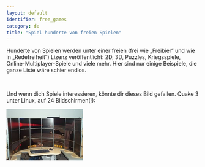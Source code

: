 ```yaml
---
layout: default
identifier: free_games
category: de
title: "Spiel hunderte von freien Spielen"
---
```


Hunderte von Spielen werden unter einer freien (frei wie „Freibier“ und wie in „Redefreiheit“) Lizenz veröffentlicht: 2D, 3D, Puzzles, Kriegsspiele, Online-Multiplayer-Spiele und viele mehr. Hier sind nur einige Beispiele, die ganze Liste wäre schier endlos.

<div id="items">



<br class="clearboth" />


Und wenn dich Spiele interessieren, könnte dir dieses Bild gefallen. Quake 3 unter Linux, auf 24 Bildschirmen(!):

<a href="/img/free_games_quake_24_screens.jpg"><img src="/img/free_games_quake_24_screens_thumb.jpg" /></a>




